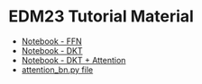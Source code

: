 # EDM23 Tutorial Material

- [Notebook - FFN](https://colab.research.google.com/drive/1RrsN3ojUv_byjgmq-Zfwn3txltyTiZP8?usp=sharing)
- [Notebook - DKT](https://colab.research.google.com/drive/1l7G3Jj43sRmFJV9kYglarXi_oteHFthD?usp=sharing) 
- [Notebook - DKT + Attention](https://colab.research.google.com/drive/11vd5fKUXVaOGFUNX9WcSq4uZspoKzP6s?usp=sharing)
- [attention_bn.py file](https://drive.google.com/file/d/1v_nubr_lP8xzg22W_abhFILO4lhvCIiU/view?usp=drive_link)
